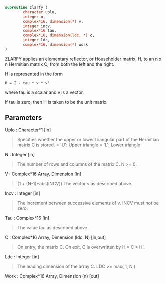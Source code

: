 ```fortran
subroutine zlarfy (
		character uplo,
		integer n,
		complex*16, dimension(*) v,
		integer incv,
		complex*16 tau,
		complex*16, dimension(ldc, *) c,
		integer ldc,
		complex*16, dimension(*) work
)
```

 ZLARFY applies an elementary reflector, or Householder matrix, H,
 to an n x n Hermitian matrix C, from both the left and the right.

 H is represented in the form

    H = I - tau * v * v'

 where  tau  is a scalar and  v  is a vector.

 If  tau  is  zero, then  H  is taken to be the unit matrix.

## Parameters
Uplo : Character*1 [in]
> Specifies whether the upper or lower triangular part of the
> Hermitian matrix C is stored.
> = 'U':  Upper triangle
> = 'L':  Lower triangle

N : Integer [in]
> The number of rows and columns of the matrix C.  N >= 0.

V : Complex*16 Array, Dimension [in]
> (1 + (N-1)*abs(INCV))
> The vector v as described above.

Incv : Integer [in]
> The increment between successive elements of v.  INCV must
> not be zero.

Tau : Complex*16 [in]
> The value tau as described above.

C : Complex*16 Array, Dimension (ldc, N) [in,out]
> On entry, the matrix C.
> On exit, C is overwritten by H * C * H'.

Ldc : Integer [in]
> The leading dimension of the array C.  LDC >= max( 1, N ).

Work : Complex*16 Array, Dimension (n) [out]

